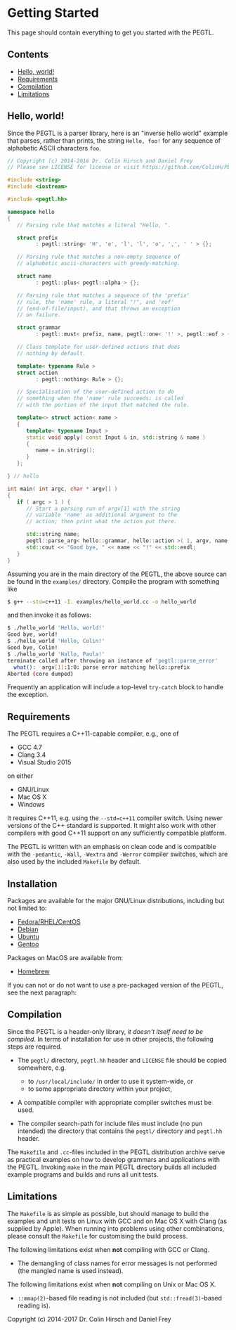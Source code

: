 # Getting Started

This page should contain everything to get you started with the PEGTL.

## Contents

* [Hello, world!](#hello-world)
* [Requirements](#requirements)
* [Compilation](#compilation)
* [Limitations](#limitations)

## Hello, world!

Since the PEGTL is a parser library, here is an "inverse hello world" example that parses,
rather than prints, the string `Hello, foo!` for any sequence of alphabetic ASCII characters `foo`.

```c++
// Copyright (c) 2014-2016 Dr. Colin Hirsch and Daniel Frey
// Please see LICENSE for license or visit https://github.com/ColinH/PEGTL/

#include <string>
#include <iostream>

#include <pegtl.hh>

namespace hello
{
   // Parsing rule that matches a literal "Hello, ".

   struct prefix
         : pegtl::string< 'H', 'e', 'l', 'l', 'o', ',', ' ' > {};

   // Parsing rule that matches a non-empty sequence of
   // alphabetic ascii-characters with greedy-matching.

   struct name
         : pegtl::plus< pegtl::alpha > {};

   // Parsing rule that matches a sequence of the 'prefix'
   // rule, the 'name' rule, a literal "!", and 'eof'
   // (end-of-file/input), and that throws an exception
   // on failure.

   struct grammar
         : pegtl::must< prefix, name, pegtl::one< '!' >, pegtl::eof > {};

   // Class template for user-defined actions that does
   // nothing by default.

   template< typename Rule >
   struct action
         : pegtl::nothing< Rule > {};

   // Specialisation of the user-defined action to do
   // something when the 'name' rule succeeds; is called
   // with the portion of the input that matched the rule.

   template<> struct action< name >
   {
      template< typename Input >
      static void apply( const Input & in, std::string & name )
      {
         name = in.string();
      }
   };

} // hello

int main( int argc, char * argv[] )
{
   if ( argc > 1 ) {
      // Start a parsing run of argv[1] with the string
      // variable 'name' as additional argument to the
      // action; then print what the action put there.

      std::string name;
      pegtl::parse_arg< hello::grammar, hello::action >( 1, argv, name );
      std::cout << "Good bye, " << name << "!" << std::endl;
   }
}
```

Assuming you are in the main directory of the PEGTL, the above source can be
found in the `examples/` directory. Compile the program with something like

```sh
$ g++ --std=c++11 -I. examples/hello_world.cc -o hello_world
```

and then invoke it as follows:

```sh
$ ./hello_world 'Hello, world!'
Good bye, world!
$ ./hello_world 'Hello, Colin!'
Good bye, Colin!
$ ./hello_world 'Hallo, Paula!'
terminate called after throwing an instance of 'pegtl::parse_error'
  what():  argv[1]:1:0: parse error matching hello::prefix
Aborted (core dumped)
```

Frequently an application will include a top-level `try-catch` block to handle
the exception.

## Requirements

The PEGTL requires a C++11-capable compiler, e.g., one of

* GCC 4.7
* Clang 3.4
* Visual Studio 2015

on either

* GNU/Linux
* Mac OS X
* Windows

It requires C++11, e.g. using the `--std=c++11` compiler switch.
Using newer versions of the C++ standard is supported.
It might also work with other compilers with good C++11 support on any sufficiently
compatible platform.

The PEGTL is written with an emphasis on clean code and is compatible with
the `-pedantic`, `-Wall`, `-Wextra` and `-Werror` compiler switches, which
are also used by the included `Makefile` by default.

## Installation

Packages are available for the major GNU/Linux distributions, including but not limited to:

* [Fedora/RHEL/CentOS](https://apps.fedoraproject.org/packages/PEGTL)
* [Debian](https://packages.debian.org/search?keywords=pegtl-dev)
* [Ubuntu](http://packages.ubuntu.com/search?keywords=pegtl-dev)
* [Gentoo](https://packages.gentoo.org/packages/dev-libs/pegtl)

Packages on MacOS are available from:

* [Homebrew](http://brewformulas.org/Pegtl)

If you can not or do not want to use a pre-packaged version of the PEGTL, see the next paragraph:

## Compilation

Since the PEGTL is a header-only library, _it doesn't itself need to be compiled_.
In terms of installation for use in other projects, the following steps are required.

- The `pegtl/` directory, `pegtl.hh` header and `LICENSE` file should be copied somewhere, e.g.

  - to `/usr/local/include/` in order to use it system-wide, or
  - to some appropriate directory within your project,

- A compatible compiler with appropriate compiler switches must be used.
- The compiler search-path for include files must include (no pun intended)
  the directory that contains the `pegtl/` directory and `pegtl.hh` header.

The `Makefile` and `.cc`-files included in the PEGTL distribution archive serve
as practical examples on how to develop grammars and applications with the PEGTL.
Invoking `make` in the main PEGTL directory builds all included example programs
and builds and runs all unit tests.

## Limitations

The `Makefile` is as simple as possible, but should manage to build the examples
and unit tests on Linux with GCC and on Mac OS X with Clang (as supplied by Apple).
When running into problems using other combinations, please consult the `Makefile`
for customising the build process.

The following limitations exist when **not** compiling with GCC or Clang.

- The demangling of class names for error messages is not performed (the mangled name is used instead).

The following limitations exist when **not** compiling on Unix or Mac OS X.

- `::mmap(2)`-based file reading is not included (but `std::fread(3)`-based reading is).

Copyright (c) 2014-2017 Dr. Colin Hirsch and Daniel Frey
